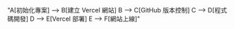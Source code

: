 "A[初始化專案] --> B[建立 Vercel 網站]
    B --> C[GitHub 版本控制]
    C --> D[程式碼開發]
    D --> E[Vercel 部署]
    E --> F[網站上線]"
